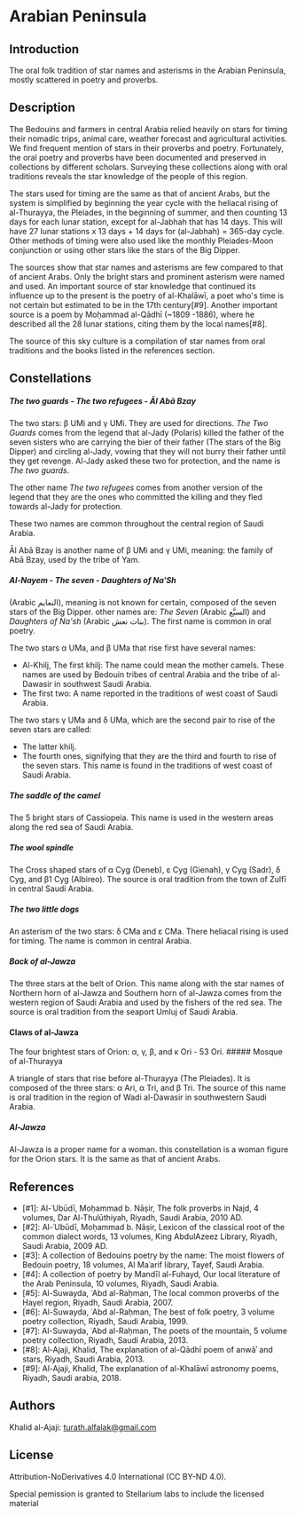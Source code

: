 # Arabian Peninsula

## Introduction

The oral folk tradition of star names and asterisms in the Arabian Peninsula, 
mostly scattered in poetry and proverbs.

## Description

The Bedouins and farmers in central Arabia relied heavily on stars for timing 
their nomadic trips, animal care, weather forecast and agricultural activities. 
We find frequent mention of stars in their proverbs and poetry. Fortunately, the 
oral poetry and proverbs have been documented and preserved in collections by 
different scholars. Surveying these collections along with oral traditions 
reveals the star knowledge of the people of this region.

The stars used for timing are the same as that of ancient Arabs, but the system 
is simplified by beginning the year cycle with the heliacal rising of 
al-Thurayya, the Pleiades, in the beginning of summer, and then counting 13 days 
for each lunar station, except for al-Jabhah that has 14 days. This will have 27 
lunar stations x 13 days + 14 days for (al-Jabhah) = 365-day cycle. Other 
methods of timing were also used like the monthly Pleiades-Moon conjunction or 
using other stars like the stars of the Big Dipper.

The sources show that star names and asterisms are few compared to that of 
ancient Arabs. Only the bright stars and prominent asterism were named and used. 
An important source of star knowledge that continued its influence up to the 
present is the poetry of al-Khalāwī, a poet who's time is not certain but 
estimated to be in the 17th century[#9]. Another important source is a poem by 
Moḥammad al-Qādhī (~1809 -1886), where he described all the 28 lunar 
stations, citing them by the local names[#8].

The source of this sky culture is a compilation of star names from oral 
traditions and the books listed in the references section.

## Constellations

##### The two guards - The two refugees - Āl Abā Bzay

The two stars: β UMi and γ UMi. They are used for directions. _The Two Guards_ 
comes from the legend that al-Jady (Polaris) killed the father of the seven 
sisters who are carrying the bier of their father (The stars of the Big Dipper) 
and circling al-Jady, vowing that they will not burry their father until they 
get revenge. Al-Jady asked these two for protection, and the name is _The two 
guards_.

The other name _The two refugees_ comes from another version of the legend that 
they are the ones who committed the killing and they fled towards al-Jady for 
protection.

These two names are common throughout the central region of Saudi Arabia.

Āl Abā Bzay is another name of β UMi and γ UMi, meaning: the family of Abā 
Bzay, used by the tribe of Yam.

##### Al-Nayem - The seven - Daughters of Na'Sh

(Arabic النعايم), meaning is not known for certain, composed of the seven 
stars of the Big Dipper. other names are: _The Seven_ (Arabic السبَّع) 
and _Daughters of Na'sh_ (Arabic بنات نعش). The first name is common in 
oral poetry.

The two stars α UMa, and β UMa that rise first have several names: 

- Al-Khilj, The first khilj: The name could mean the mother camels. These names 
are used by Bedouin tribes of central Arabia and the tribe of al-Dawasir in 
southwest Saudi Arabia.
- The first two: A name reported in the traditions of west coast of Saudi 
Arabia.

The two stars γ UMa and δ UMa, which are the second pair to rise of the seven 
stars are called:
- The latter khilj. 
- The fourth ones, signifying that they are the third and fourth to rise of the 
seven stars. This name is found in the traditions of west coast of Saudi Arabia.

##### The saddle of the camel

The 5 bright stars of Cassiopeia. This name is used in the western areas along 
the red sea of Saudi Arabia.

##### The wool spindle

The Cross shaped stars of α Cyg (Deneb), ε Cyg (Gienah), γ Cyg (Sadr), δ 
Cyg, and β1 Cyg (Albireo). The source is oral tradition from the town of Zulfī 
in central Saudi Arabia.

##### The two little dogs

An asterism of the two stars: δ CMa and ε CMa. There heliacal rising is used 
for timing. The name is common in central Arabia.

##### Back of al-Jawza

The three stars at the belt of Orion. This name along with the star names of 
Northern horn of al-Jawza and Southern horn of al-Jawza comes from the western 
region of Saudi Arabia and used by the fishers of the red sea. The source is 
oral tradition from the seaport Umluj of Saudi Arabia.

#### Claws of al-Jawza

The four brightest stars of Orion: α, γ, β, and κ Ori - 53 Ori. ##### Mosque 
of al-Thurayya

A triangle of stars that rise before al-Thurayya (The Pleiades). It is composed 
of the three stars: α Ari, α Tri, and β Tri. The source of this name is oral 
tradition in the region of Wadi al-Dawasir in southwestern Saudi Arabia.

##### Al-Jawza

Al-Jawza is a proper name for a woman. this constellation is a woman figure for 
the Orion stars. It is the same as that of ancient Arabs.

## References

- [#1]: Al-ʿUbūdī, Moḥammad b. Nāṣir, The folk proverbs in Najd, 4 volumes, Dar Al-Thulūthiyah, Riyadh, Saudi Arabia, 2010 AD.
- [#2]: Al-ʿUbūdī, Moḥammad b. Nāṣir, Lexicon of the classical root of the common dialect words, 13 volumes, King AbdulAzeez Library, Riyadh,  Saudi Arabia, 2009 AD.
- [#3]: A collection of Bedouins poetry by the name: The moist flowers of Bedouin poetry, 18 volumes, Al Maʿarif library, Tayef, Saudi Arabia.
- [#4]: A collection of poetry by Mandīl al-Fuhayd, Our local literature of the Arab Peninsula, 10 volumes, Riyadh, Saudi Arabia.
- [#5]: Al-Suwayda, ʿAbd al-Raḥman, The local common proverbs of the Ḥayel region, Riyadh, Saudi Arabia, 2007.
- [#6]: Al-Suwayda, ʿAbd al-Raḥman, The best of folk poetry, 3 volume poetry collection, Riyadh,  Saudi Arabia, 1999.
- [#7]: Al-Suwayda, ʿAbd al-Raḥman, The poets of the mountain, 5 volume poetry collection, Riyadh,  Saudi Arabia, 2013.
- [#8]: Al-Ajaji, Khalid, The explanation of al-Qādhī poem of anwāʾ and stars, Riyadh,  Saudi Arabia, 2013.
- [#9]: Al-Ajaji, Khalid, The explanation of al-Khalāwī astronomy poems, Riyadh,  Saudi arabia, 2018.

## Authors

Khalid al-Ajaji: turath.alfalak@gmail.com

## License

Attribution-NoDerivatives 4.0 International (CC BY-ND 4.0).

Special pemission is granted to Stellarium labs to include the licensed material 
